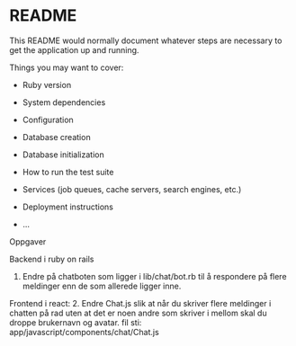 # README

This README would normally document whatever steps are necessary to get the
application up and running.

Things you may want to cover:

* Ruby version

* System dependencies

* Configuration

* Database creation

* Database initialization

* How to run the test suite

* Services (job queues, cache servers, search engines, etc.)

* Deployment instructions

* ...

Oppgaver

Backend i ruby on rails
   1. Endre på chatboten som ligger i lib/chat/bot.rb til å respondere på flere meldinger enn de som allerede ligger inne.

Frontend i react:
   2. Endre Chat.js slik at når du skriver flere meldinger i chatten på rad uten at det er noen andre som skriver i mellom skal du droppe brukernavn og avatar.
   fil sti: app/javascript/components/chat/Chat.js
